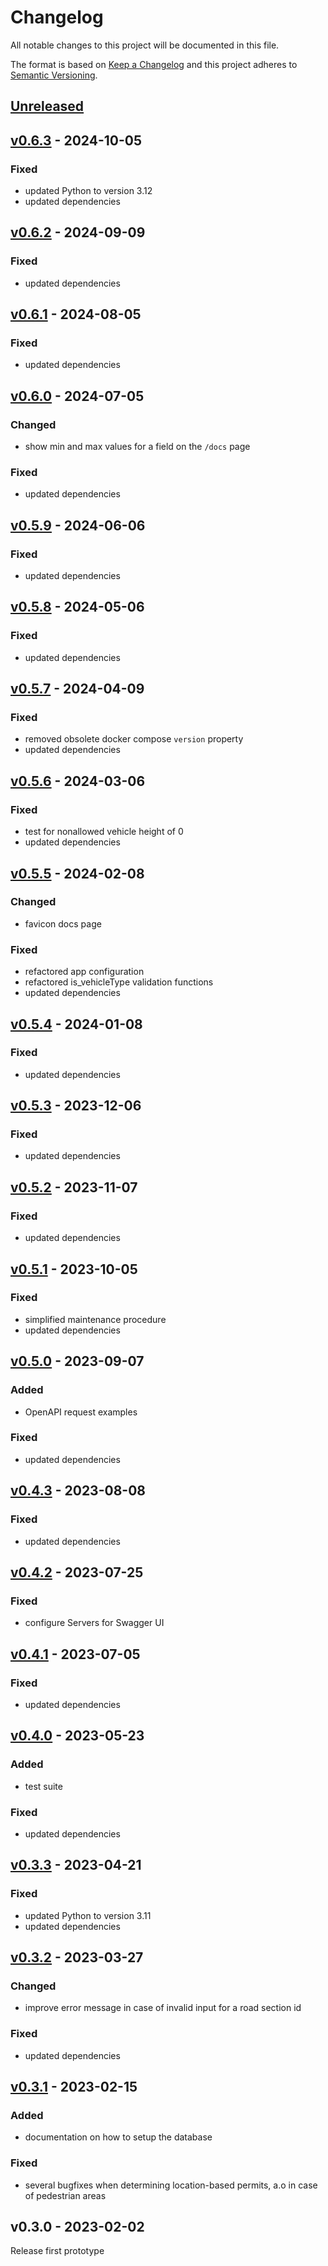 # Changelog

All notable changes to this project will be documented in this file.

The format is based on [Keep a Changelog](https://keepachangelog.com/en/1.0.0/) and this project adheres to [Semantic Versioning](https://semver.org/spec/v2.0.0.html).


## [Unreleased](https://github.com/GemeenteUtrecht/bereikbaarheid-backend/compare/v0.6.3...HEAD)


## [v0.6.3](https://github.com/GemeenteUtrecht/bereikbaarheid-backend/compare/v0.6.2...v0.6.3) - 2024-10-05

### Fixed
- updated Python to version 3.12
- updated dependencies


## [v0.6.2](https://github.com/GemeenteUtrecht/bereikbaarheid-backend/compare/v0.6.1...v0.6.2) - 2024-09-09

### Fixed
- updated dependencies


## [v0.6.1](https://github.com/GemeenteUtrecht/bereikbaarheid-backend/compare/v0.6.0...v0.6.1) - 2024-08-05

### Fixed
- updated dependencies


## [v0.6.0](https://github.com/GemeenteUtrecht/bereikbaarheid-backend/compare/v0.5.9...v0.6.0) - 2024-07-05

### Changed
- show min and max values for a field on the `/docs` page

### Fixed
- updated dependencies


## [v0.5.9](https://github.com/GemeenteUtrecht/bereikbaarheid-backend/compare/v0.5.8...v0.5.9) - 2024-06-06

### Fixed
- updated dependencies


## [v0.5.8](https://github.com/GemeenteUtrecht/bereikbaarheid-backend/compare/v0.5.7...v0.5.8) - 2024-05-06

### Fixed
- updated dependencies


## [v0.5.7](https://github.com/GemeenteUtrecht/bereikbaarheid-backend/compare/v0.5.6...v0.5.7) - 2024-04-09

### Fixed
- removed obsolete docker compose `version` property
- updated dependencies


## [v0.5.6](https://github.com/GemeenteUtrecht/bereikbaarheid-backend/compare/v0.5.5...v0.5.6) - 2024-03-06

### Fixed
- test for nonallowed vehicle height of 0
- updated dependencies


## [v0.5.5](https://github.com/GemeenteUtrecht/bereikbaarheid-backend/compare/v0.5.4...v0.5.5) - 2024-02-08

### Changed
- favicon docs page

### Fixed
- refactored app configuration
- refactored is_vehicleType validation functions
- updated dependencies


## [v0.5.4](https://github.com/GemeenteUtrecht/bereikbaarheid-backend/compare/v0.5.3...v0.5.4) - 2024-01-08

### Fixed
- updated dependencies


## [v0.5.3](https://github.com/GemeenteUtrecht/bereikbaarheid-backend/compare/v0.5.2...v0.5.3) - 2023-12-06

### Fixed
- updated dependencies


## [v0.5.2](https://github.com/GemeenteUtrecht/bereikbaarheid-backend/compare/v0.5.1...v0.5.2) - 2023-11-07

### Fixed
- updated dependencies


## [v0.5.1](https://github.com/GemeenteUtrecht/bereikbaarheid-backend/compare/v0.5.0...v0.5.1) - 2023-10-05

### Fixed
- simplified maintenance procedure
- updated dependencies


## [v0.5.0](https://github.com/GemeenteUtrecht/bereikbaarheid-backend/compare/v0.4.3...v0.5.0) - 2023-09-07

### Added
- OpenAPI request examples

### Fixed
- updated dependencies


## [v0.4.3](https://github.com/GemeenteUtrecht/bereikbaarheid-backend/compare/v0.4.2...v0.4.3) - 2023-08-08

### Fixed
- updated dependencies


## [v0.4.2](https://github.com/GemeenteUtrecht/bereikbaarheid-backend/compare/v0.4.1...v0.4.2) - 2023-07-25

### Fixed
- configure Servers for Swagger UI


## [v0.4.1](https://github.com/GemeenteUtrecht/bereikbaarheid-backend/compare/v0.4.0...v0.4.1) - 2023-07-05

### Fixed
- updated dependencies


## [v0.4.0](https://github.com/GemeenteUtrecht/bereikbaarheid-backend/compare/v0.3.3...v0.4.0) - 2023-05-23

### Added
- test suite

### Fixed
- updated dependencies


## [v0.3.3](https://github.com/GemeenteUtrecht/bereikbaarheid-backend/compare/v0.3.2...v0.3.3) - 2023-04-21

### Fixed
- updated Python to version 3.11
- updated dependencies


## [v0.3.2](https://github.com/GemeenteUtrecht/bereikbaarheid-backend/compare/v0.3.1...v0.3.2) - 2023-03-27

### Changed
- improve error message in case of invalid input for a road section id

### Fixed
- updated dependencies


## [v0.3.1](https://github.com/GemeenteUtrecht/bereikbaarheid-backend/compare/v0.3.0...v0.3.1) - 2023-02-15

### Added
- documentation on how to setup the database

### Fixed
- several bugfixes when determining location-based permits, a.o in case of pedestrian areas


## v0.3.0 - 2023-02-02

Release first prototype
